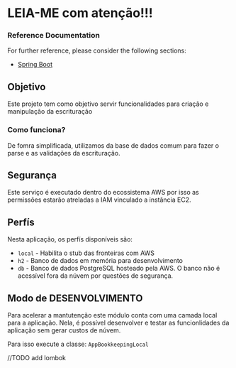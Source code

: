 # LEIA-ME com atenção!!!

### Reference Documentation

For further reference, please consider the following sections:

* [Spring Boot](https://docs.spring.io/spring-boot/3.4.5)

## Objetivo

Este projeto tem como objetivo servir funcionalidades para criação e manipulação da escrituração

### Como funciona?

De fomra simplificada, utilizamos da base de dados comum para fazer o parse e as validações
da escrituração.

## Segurança

Este serviço é executado dentro do ecossistema AWS por isso as permissões
estarão atreladas a IAM vinculado a instância EC2.

## Perfís

Nesta aplicação, os perfís disponíveis são:

* `local` - Habilita o stub das fronteiras com AWS
* `h2` - Banco de dados em memória para desenvolvimento
* `db` - Banco de dados PostgreSQL hosteado pela AWS.
  O banco não é acessível fora da núvem por questões de segurança.

## Modo de DESENVOLVIMENTO

Para acelerar a mantutenção este módulo conta com uma camada local para a aplicação.
Nela, é possível desenvolver e testar as funcionlidades da aplicação sem gerar custos de núvem.

Para isso execute a classe:
`
AppBookkeepingLocal
`


//TODO add lombok